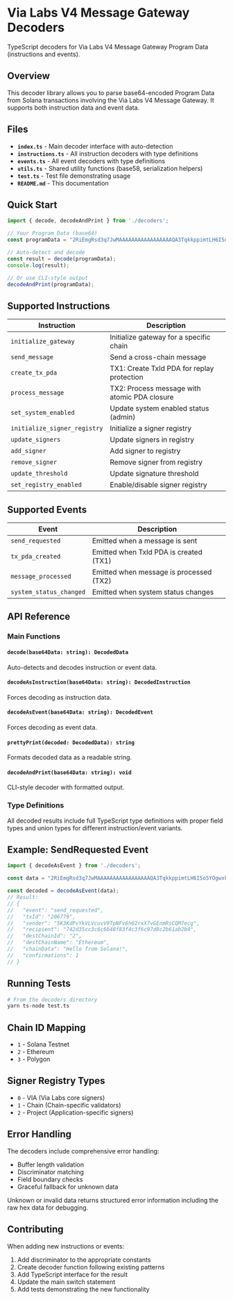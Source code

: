 # Via Labs V4 Message Gateway Decoders

TypeScript decoders for Via Labs V4 Message Gateway Program Data (instructions and events).

## Overview

This decoder library allows you to parse base64-encoded Program Data from Solana transactions involving the Via Labs V4 Message Gateway. It supports both instruction data and event data.

## Files

- **`index.ts`** - Main decoder interface with auto-detection
- **`instructions.ts`** - All instruction decoders with type definitions
- **`events.ts`** - All event decoders with type definitions
- **`utils.ts`** - Shared utility functions (base58, serialization helpers)
- **`test.ts`** - Test file demonstrating usage
- **`README.md`** - This documentation

## Quick Start

```typescript
import { decode, decodeAndPrint } from './decoders';

// Your Program Data (base64)
const programData = "2RiEmgRsd3q7JwMAAAAAAAAAAAAAAAAAQA3TqkkppimtLH6I5o5YOgwxk9Sdk4R+bPqAVNnOj5kUAAAAdC01zDxsa0j4P0w/bJfYwrYasrQCAAAAAAAAABIAAABIZWxsbyBmcm9tIFNvbGFuYSEBAA==";

// Auto-detect and decode
const result = decode(programData);
console.log(result);

// Or use CLI-style output
decodeAndPrint(programData);
```

## Supported Instructions

| Instruction | Description |
|-------------|-------------|
| `initialize_gateway` | Initialize gateway for a specific chain |
| `send_message` | Send a cross-chain message |
| `create_tx_pda` | TX1: Create TxId PDA for replay protection |
| `process_message` | TX2: Process message with atomic PDA closure |
| `set_system_enabled` | Update system enabled status (admin) |
| `initialize_signer_registry` | Initialize a signer registry |
| `update_signers` | Update signers in registry |
| `add_signer` | Add signer to registry |
| `remove_signer` | Remove signer from registry |
| `update_threshold` | Update signature threshold |
| `set_registry_enabled` | Enable/disable signer registry |

## Supported Events

| Event | Description |
|-------|-------------|
| `send_requested` | Emitted when a message is sent |
| `tx_pda_created` | Emitted when TxId PDA is created (TX1) |
| `message_processed` | Emitted when message is processed (TX2) |
| `system_status_changed` | Emitted when system status changes |

## API Reference

### Main Functions

#### `decode(base64Data: string): DecodedData`
Auto-detects and decodes instruction or event data.

#### `decodeAsInstruction(base64Data: string): DecodedInstruction`
Forces decoding as instruction data.

#### `decodeAsEvent(base64Data: string): DecodedEvent`
Forces decoding as event data.

#### `prettyPrint(decoded: DecodedData): string`
Formats decoded data as a readable string.

#### `decodeAndPrint(base64Data: string): void`
CLI-style decoder with formatted output.

### Type Definitions

All decoded results include full TypeScript type definitions with proper field types and union types for different instruction/event variants.

## Example: SendRequested Event

```typescript
import { decodeAsEvent } from './decoders';

const data = "2RiEmgRsd3q7JwMAAAAAAAAAAAAAAAAAQA3TqkkppimtLH6I5o5YOgwxk9Sdk4R+bPqAVNnOj5kUAAAAdC01zDxsa0j4P0w/bJfYwrYasrQCAAAAAAAAABIAAABIZWxsbyBmcm9tIFNvbGFuYSEBAA==";

const decoded = decodeAsEvent(data);
// Result:
// {
//   "event": "send_requested",
//   "txId": "206779",
//   "sender": "5K3KdPvYkVLVcuvV9TpNFv6h62rxX7vGEnmRsCQM7ecg",
//   "recipient": "742d35cc3c6c6b48f83f4c3f6c97d8c2b61ab2b4",
//   "destChainId": "2",
//   "destChainName": "Ethereum",
//   "chainData": "Hello from Solana!",
//   "confirmations": 1
// }
```

## Running Tests

```bash
# From the decoders directory
yarn ts-node test.ts
```

## Chain ID Mapping

- `1` - Solana Testnet
- `2` - Ethereum  
- `3` - Polygon

## Signer Registry Types

- `0` - VIA (Via Labs core signers)
- `1` - Chain (Chain-specific validators)  
- `2` - Project (Application-specific signers)

## Error Handling

The decoders include comprehensive error handling:
- Buffer length validation
- Discriminator matching
- Field boundary checks
- Graceful fallback for unknown data

Unknown or invalid data returns structured error information including the raw hex data for debugging.

## Contributing

When adding new instructions or events:
1. Add discriminator to the appropriate constants
2. Create decoder function following existing patterns
3. Add TypeScript interface for the result
4. Update the main switch statement
5. Add tests demonstrating the new functionality
